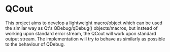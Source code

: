 QCout
=====

This project aims to develop a lightweight macro/object which can be used the similar way as Qt's QDebug/qDebug() objects/macros, but instead of working upon standard error stream, the QCout will work upon standard output stream. The implementation will try to behave as similarly as possible to the behaviour of QDebug.
